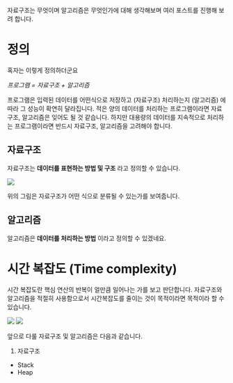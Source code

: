 자료구조는 무엇이며 알고리즘은 무엇인가에 대해 생각해보며 여러 포스트를 진행해 보려 합니다.

# 정의

혹자는 이렇게 정의하더군요

*프로그램 = 자료구조 + 알고리즘*

프로그램은 입력된 데이터를 어떤식으로 저장하고 (자료구조) 처리하는지 (알고리즘) 에 따라 그 성능이 확연히 달라집니다.
적은 양의 데이터를 처리하는 프로그램이라면 자료구조, 알고리즘은 잊어도 될 것 같습니다. 하지만 대용량의 데이터를 지속적으로 처리하는 프로그램이라면 반드시 자료구조, 알고리즘을 고려해야 합니다.

## 자료구조

자료구조는 **데이터를 표현하는 방법 및 구조** 라고 정의할 수 있습니다.

![](https://wayhome25.github.io/assets/post-img/cs/data-structure.png)

위의 그림은 자료구조가 어떤 식으로 분류될 수 있는가를 보여줍니다.



## 알고리즘

알고리즘은 **데이터를 처리하는 방법** 이라고 정의할 수 있겠네요.

# 시간 복잡도 (Time complexity)

시간 복잡도란 핵심 연산의 반복이 얼만큼 일어나는 가를 보고 판단합니다. 자료구조와 알고리즘을 적절히 사용함으로서 시간복잡도를 줄이는 것이 목적이라면 목적이라 할 수 있습니다. 

![](https://joshuajangblog.files.wordpress.com/2016/09/1.jpg?w=638)
![](https://miro.medium.com/max/843/0*A5SQeJqDoLGhCYPg.png)


앞으로 다룰 자료구조 및 알고리즘은 다음과 같습니다.

1. 자료구조
- Stack
- Heap
